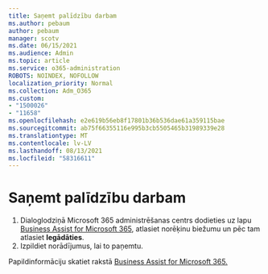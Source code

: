 ```yaml
---
title: Saņemt palīdzību darbam
ms.author: pebaum
author: pebaum
manager: scotv
ms.date: 06/15/2021
ms.audience: Admin
ms.topic: article
ms.service: o365-administration
ROBOTS: NOINDEX, NOFOLLOW
localization_priority: Normal
ms.collection: Adm_O365
ms.custom:
- "1500026"
- "11658"
ms.openlocfilehash: e2e619b56eb8f17801b36b536dae61a359115bae
ms.sourcegitcommit: ab75f66355116e995b3cb5505465b31989339e28
ms.translationtype: MT
ms.contentlocale: lv-LV
ms.lasthandoff: 08/13/2021
ms.locfileid: "58316611"
---
```

# <a name="get-business-assist"></a>Saņemt palīdzību darbam

1. Dialoglodziņā Microsoft 365 administrēšanas centrs dodieties uz lapu [Business Assist for Microsoft 365](https://go.microsoft.com/fwlink/p/?linkid=2158423), atlasiet norēķinu biežumu un pēc tam atlasiet **Iegādāties**.
2. Izpildiet norādījumus, lai to paņemtu.

Papildinformāciju skatiet rakstā [Business Assist for Microsoft 365.](https://docs.microsoft.com/microsoft-365/admin/misc/business-assist)